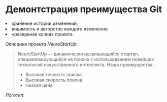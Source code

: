 # Демонтстрация преимущества Git
<li>хранение истории изменений;</li>
<li>видимость и авторство каждого изменения;</li>
<li>«резервная копия» проекта.</li>
</ul>

<p><em>Описание проекта NeuroStartUp</em>:</p>
<blockquote>
<p>NeuroStartUp — динамически развивающийся стартап, специализирующийся на поиске с использованием новейших технологий искусственного интеллекта.
Наши преимущества:</p>
<ul>
<li>Высокая точность поиска</li>
<li>Высокая скорость поиска</li>
<li>Низкая цена</li>
</ul>
</blockquote>
<p><em>Логотип</em>:</p>
<p><a target="_blank" rel="noopener noreferrer" href="https://camo.githubusercontent.com/ace14ee894d150192a7b05b12410738aa65528da742bbce69315a5f441320ea7/68747470733a2f2f692e696d6775722e636f6d2f495a4f525769492e706e67"><img src="https://camo.githubusercontent.com/ace14ee894d150192a7b05b12410738aa65528da742bbce69315a5f441320ea7/68747470733a2f2f692e696d6775722e636f6d2f495a4f525769492e706e67" alt="" data-canonical-src="https://i.imgur.com/IZORWiI.png" style="max-width:100%;"></a></p>